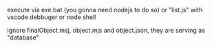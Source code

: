 execute via exe.bat (you gonna need nodejs to do so) or "list.js" with vscode debbuger or node shell

ignore finalObject.msj, object.mjs and object.json, they are serving as "database"